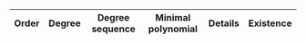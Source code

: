  |Order|Degree|Degree sequence |Minimal polynomial| Details|Existence|
|:---|:---|:--------: |:---------:| :---:| :----:|
